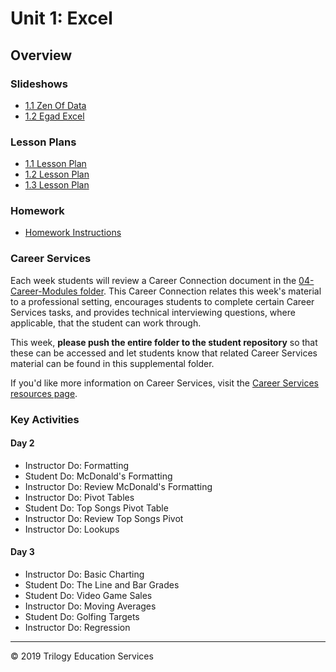 # Unit 1: Excel

## Overview

### Slideshows

* [1.1 Zen Of Data](https://drive.google.com/open?id=1HH3JSR1lc2thAZNBq_TIC56Soi830DMmpHMA2EU_iIY)
* [1.2 Egad Excel](https://docs.google.com/presentation/d/1IxA5mxfRa4pnRGmbH9YJw_iten9JK1cbN_i6144S5Ds/edit#slide=id.g561c648ef4_0_282)

### Lesson Plans

* [1.1 Lesson Plan](../../01-Lesson-Plans/01-Excel/1/LessonPlan.md)
* [1.2 Lesson Plan](../../01-Lesson-Plans/01-Excel/2/LessonPlan.md)
* [1.3 Lesson Plan](../../01-Lesson-Plans/01-Excel/3/LessonPlan.md)

### Homework

* [Homework Instructions](../../02-Homework/01-Excel/Instructions/README.md)

### Career Services

Each week students will review a Career Connection document in the [04-Career-Modules folder](../../04-Career-Modules/). This Career Connection relates this week's material to a professional setting, encourages students to complete certain Career Services tasks, and provides technical interviewing questions, where applicable, that the student can work through.

This week, **please push the entire folder to the student repository** so that these can be accessed and let students know that related Career Services material can be found in this supplemental folder.

If you'd like more information on Career Services, visit the [Career Services resources page](http://bit.ly/DataVizCS).

### Key Activities

#### Day 2

* Instructor Do: Formatting
* Student Do: McDonald's Formatting
* Instructor Do: Review McDonald's Formatting
* Instructor Do: Pivot Tables
* Student Do: Top Songs Pivot Table
* Instructor Do: Review Top Songs Pivot
* Instructor Do: Lookups

#### Day 3

* Instructor Do: Basic Charting
* Student Do: The Line and Bar Grades
* Student Do: Video Game Sales
* Instructor Do: Moving Averages
* Student Do: Golfing Targets
* Instructor Do: Regression

- - -

© 2019 Trilogy Education Services
